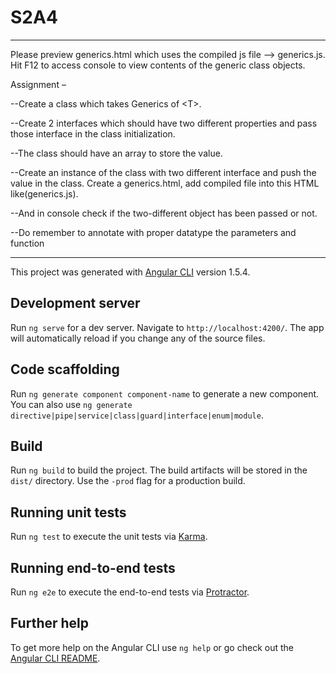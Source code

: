 # S2A4
--------------------------------------------------
Please preview generics.html which uses the compiled js file --> generics.js. Hit F12 to access console to view contents of the generic class objects.

Assignment –

--Create a class which takes Generics of \<T\>.

--Create 2 interfaces which should have two different properties and pass those
interface in the class initialization.

--The class should have an array to store the value.

--Create an instance of the class with two different interface and push the value in the
class. Create a generics.html, add compiled file into this HTML like(generics.js).

--And in console check if the two-different object has been passed or not.

--Do remember to annotate with proper datatype the parameters and function

----------------------------------------------------------

This project was generated with [Angular CLI](https://github.com/angular/angular-cli) version 1.5.4.

## Development server

Run `ng serve` for a dev server. Navigate to `http://localhost:4200/`. The app will automatically reload if you change any of the source files.

## Code scaffolding

Run `ng generate component component-name` to generate a new component. You can also use `ng generate directive|pipe|service|class|guard|interface|enum|module`.

## Build

Run `ng build` to build the project. The build artifacts will be stored in the `dist/` directory. Use the `-prod` flag for a production build.

## Running unit tests

Run `ng test` to execute the unit tests via [Karma](https://karma-runner.github.io).

## Running end-to-end tests

Run `ng e2e` to execute the end-to-end tests via [Protractor](http://www.protractortest.org/).

## Further help

To get more help on the Angular CLI use `ng help` or go check out the [Angular CLI README](https://github.com/angular/angular-cli/blob/master/README.md).
